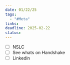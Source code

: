 ```yaml
---
date: 01/22/25
tags:
  - "#Meta"
links: 
deadline: 2025-02-22
status:
---
```


- [ ] NSLC
- [ ] See whats on Handshake
- [ ] Linkedin
